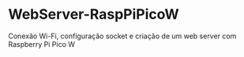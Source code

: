 # WebServer-RaspPiPicoW
Conexão Wi-Fi, configuração socket e criação de um web server com Raspberry Pi Pico W

